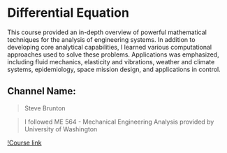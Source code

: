 # Differential Equation

This course provided an in-depth overview of powerful mathematical techniques for the analysis of engineering systems. In addition to developing core analytical capabilities, I learned various computational approaches used to solve these problems. Applications was emphasized, including fluid mechanics, elasticity and vibrations, weather and climate systems, epidemiology, space mission design, and applications in control.

## Channel Name:

> Steve Brunton

>I followed ME 564 - Mechanical Engineering Analysis provided by University of Washington

[!Course link](https://www.youtube.com/watch?v=QM0ATZRlbKQ&list=PLMrJAkhIeNNR2W2sPWsYxfrxcASrUt_9j)


